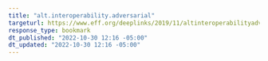 ```yaml
---
title: "alt.interoperability.adversarial"
targeturl: https://www.eff.org/deeplinks/2019/11/altinteroperabilityadversarial 
response_type: bookmark
dt_published: "2022-10-30 12:16 -05:00"
dt_updated: "2022-10-30 12:16 -05:00"
---
```

